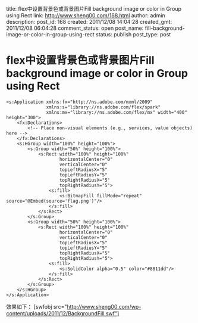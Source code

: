 title: flex中设置背景色或背景图片Fill background image or color in Group using Rect
link: http://www.sheng00.com/168.html
author: admin
description: 
post_id: 168
created: 2011/12/08 14:04:28
created_gmt: 2011/12/08 06:04:28
comment_status: open
post_name: fill-background-image-or-color-in-group-using-rect
status: publish
post_type: post

# flex中设置背景色或背景图片Fill background image or color in Group using Rect

<?xml version="1.0" encoding="utf-8"?>
    <s:Application xmlns:fx="http://ns.adobe.com/mxml/2009" 
                   xmlns:s="library://ns.adobe.com/flex/spark" 
                   xmlns:mx="library://ns.adobe.com/flex/mx" width="400" height="300">
        <fx:Declarations>
            <!-- Place non-visual elements (e.g., services, value objects) here -->
        </fx:Declarations>
        <s:HGroup width="100%" height="100%">
            <s:Group width="50%" height="100%">
                <s:Rect width="100%" height="100%"
                        horizontalCenter="0"
                        verticalCenter="0"
                        topLeftRadiusX="5"
                        topLeftRadiusY="5"
                        topRightRadiusX="5"
                        topRightRadiusY="5"> 
                    <s:fill>
                        <s:BitmapFill fillMode="repeat" source="@Embed(source='flag.png')"/>
                    </s:fill>
                </s:Rect>
            </s:Group>
            <s:Group width="50%" height="100%">
                <s:Rect width="100%" height="100%"
                        horizontalCenter="0"
                        verticalCenter="0"
                        topLeftRadiusX="5"
                        topLeftRadiusY="5"
                        topRightRadiusX="5"
                        topRightRadiusY="5"> 
                    <s:fill>
                        <s:SolidColor alpha="0.5" color="#8811dd"/>
                    </s:fill>
                </s:Rect>
            </s:Group>
        </s:HGroup>
    </s:Application>
    

效果如下： [swfobj src="http://www.sheng00.com/wp-content/uploads/2011/12/BackgroundFill.swf"]